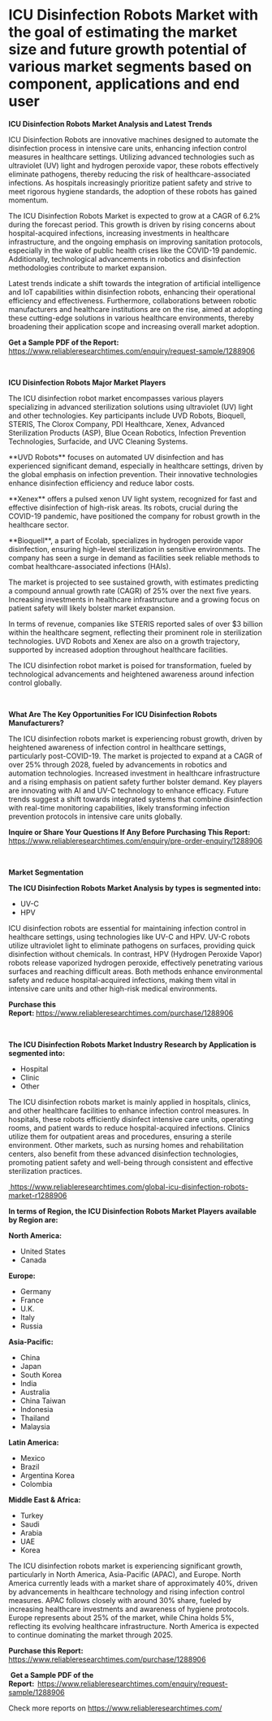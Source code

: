 <p><h1>ICU Disinfection Robots Market with the goal of estimating the market size and future growth potential of various market segments based on component, applications and end user</h1></p><p><strong>ICU Disinfection Robots Market Analysis and Latest Trends</strong></p>
<p><p>ICU Disinfection Robots are innovative machines designed to automate the disinfection process in intensive care units, enhancing infection control measures in healthcare settings. Utilizing advanced technologies such as ultraviolet (UV) light and hydrogen peroxide vapor, these robots effectively eliminate pathogens, thereby reducing the risk of healthcare-associated infections. As hospitals increasingly prioritize patient safety and strive to meet rigorous hygiene standards, the adoption of these robots has gained momentum.</p><p>The ICU Disinfection Robots Market is expected to grow at a CAGR of 6.2% during the forecast period. This growth is driven by rising concerns about hospital-acquired infections, increasing investments in healthcare infrastructure, and the ongoing emphasis on improving sanitation protocols, especially in the wake of public health crises like the COVID-19 pandemic. Additionally, technological advancements in robotics and disinfection methodologies contribute to market expansion. </p><p>Latest trends indicate a shift towards the integration of artificial intelligence and IoT capabilities within disinfection robots, enhancing their operational efficiency and effectiveness. Furthermore, collaborations between robotic manufacturers and healthcare institutions are on the rise, aimed at adopting these cutting-edge solutions in various healthcare environments, thereby broadening their application scope and increasing overall market adoption.</p></p>
<p><strong>Get a Sample PDF of the Report:&nbsp;</strong> <a href="https://www.reliableresearchtimes.com/enquiry/request-sample/1288906?utm_campaign=3085&utm_medium=2&utm_source=Github&utm_content=ia&utm_term=29032025&utm_id=icu-disinfection-robots">https://www.reliableresearchtimes.com/enquiry/request-sample/1288906</a></p>
<p>&nbsp;</p>
<p><strong>ICU Disinfection Robots Major Market Players</strong></p>
<p><p>The ICU disinfection robot market encompasses various players specializing in advanced sterilization solutions using ultraviolet (UV) light and other technologies. Key participants include UVD Robots, Bioquell, STERIS, The Clorox Company, PDI Healthcare, Xenex, Advanced Sterilization Products (ASP), Blue Ocean Robotics, Infection Prevention Technologies, Surfacide, and UVC Cleaning Systems.</p><p>**UVD Robots** focuses on automated UV disinfection and has experienced significant demand, especially in healthcare settings, driven by the global emphasis on infection prevention. Their innovative technologies enhance disinfection efficiency and reduce labor costs.</p><p>**Xenex** offers a pulsed xenon UV light system, recognized for fast and effective disinfection of high-risk areas. Its robots, crucial during the COVID-19 pandemic, have positioned the company for robust growth in the healthcare sector.</p><p>**Bioquell**, a part of Ecolab, specializes in hydrogen peroxide vapor disinfection, ensuring high-level sterilization in sensitive environments. The company has seen a surge in demand as facilities seek reliable methods to combat healthcare-associated infections (HAIs).</p><p>The market is projected to see sustained growth, with estimates predicting a compound annual growth rate (CAGR) of 25% over the next five years. Increasing investments in healthcare infrastructure and a growing focus on patient safety will likely bolster market expansion.</p><p>In terms of revenue, companies like STERIS reported sales of over $3 billion within the healthcare segment, reflecting their prominent role in sterilization technologies. UVD Robots and Xenex are also on a growth trajectory, supported by increased adoption throughout healthcare facilities.</p><p>The ICU disinfection robot market is poised for transformation, fueled by technological advancements and heightened awareness around infection control globally.</p></p>
<p>&nbsp;</p>
<p><strong>What Are The Key Opportunities For ICU Disinfection Robots Manufacturers?</strong></p>
<p><p>The ICU disinfection robots market is experiencing robust growth, driven by heightened awareness of infection control in healthcare settings, particularly post-COVID-19. The market is projected to expand at a CAGR of over 25% through 2028, fueled by advancements in robotics and automation technologies. Increased investment in healthcare infrastructure and a rising emphasis on patient safety further bolster demand. Key players are innovating with AI and UV-C technology to enhance efficacy. Future trends suggest a shift towards integrated systems that combine disinfection with real-time monitoring capabilities, likely transforming infection prevention protocols in intensive care units globally.</p></p>
<p><strong>Inquire or Share Your Questions If Any Before Purchasing This Report:</strong> <a href="https://www.reliableresearchtimes.com/enquiry/pre-order-enquiry/1288906?utm_campaign=3085&utm_medium=2&utm_source=Github&utm_content=ia&utm_term=29032025&utm_id=icu-disinfection-robots">https://www.reliableresearchtimes.com/enquiry/pre-order-enquiry/1288906</a></p>
<p>&nbsp;</p>
<p><strong>Market Segmentation</strong></p>
<p><strong>The ICU Disinfection Robots Market Analysis by types is segmented into:</strong></p>
<p><ul><li>UV-C</li><li>HPV</li></ul></p>
<p><p>ICU disinfection robots are essential for maintaining infection control in healthcare settings, using technologies like UV-C and HPV. UV-C robots utilize ultraviolet light to eliminate pathogens on surfaces, providing quick disinfection without chemicals. In contrast, HPV (Hydrogen Peroxide Vapor) robots release vaporized hydrogen peroxide, effectively penetrating various surfaces and reaching difficult areas. Both methods enhance environmental safety and reduce hospital-acquired infections, making them vital in intensive care units and other high-risk medical environments.</p></p>
<p><strong>Purchase this Report:&nbsp;</strong><a href="https://www.reliableresearchtimes.com/purchase/1288906?utm_campaign=3085&utm_medium=2&utm_source=Github&utm_content=ia&utm_term=29032025&utm_id=icu-disinfection-robots">https://www.reliableresearchtimes.com/purchase/1288906</a></p>
<p>&nbsp;</p>
<p><strong>The ICU Disinfection Robots Market Industry Research by Application is segmented into:</strong></p>
<p><ul><li>Hospital</li><li>Clinic</li><li>Other</li></ul></p>
<p><p>The ICU disinfection robots market is mainly applied in hospitals, clinics, and other healthcare facilities to enhance infection control measures. In hospitals, these robots efficiently disinfect intensive care units, operating rooms, and patient wards to reduce hospital-acquired infections. Clinics utilize them for outpatient areas and procedures, ensuring a sterile environment. Other markets, such as nursing homes and rehabilitation centers, also benefit from these advanced disinfection technologies, promoting patient safety and well-being through consistent and effective sterilization practices.</p></p>
<p><a href="https://www.reliableresearchtimes.com/global-icu-disinfection-robots-market-r1288906?utm_campaign=3085&utm_medium=2&utm_source=Github&utm_content=ia&utm_term=29032025&utm_id=icu-disinfection-robots">&nbsp;https://www.reliableresearchtimes.com/global-icu-disinfection-robots-market-r1288906</a></p>
<p><strong>In terms of Region, the ICU Disinfection Robots Market Players available by Region are:</strong></p>
<p>
    <p> <strong> North America: </strong>
        <ul>
            <li>United States</li>
            <li>Canada</li>
        </ul>
        </p> 
    <p> <strong> Europe: </strong>
        <ul>
            <li>Germany</li>
            <li>France</li>
            <li>U.K.</li>
            <li>Italy</li>
            <li>Russia</li>
        </ul>
        </p> 
    <p> <strong> Asia-Pacific: </strong>
        <ul>
            <li>China</li>
            <li>Japan</li>
            <li>South Korea</li>
            <li>India</li>
            <li>Australia</li>
            <li>China Taiwan</li>
            <li>Indonesia</li>
            <li>Thailand</li>
            <li>Malaysia</li>
        </ul>
        </p> 
    <p> <strong> Latin America: </strong>
        <ul>
            <li>Mexico</li>
            <li>Brazil</li>
            <li>Argentina Korea</li>
            <li>Colombia</li>
        </ul>
        </p> 
    <p> <strong> Middle East & Africa: </strong>
        <ul>
            <li>Turkey</li>
            <li>Saudi</li>
            <li>Arabia</li>
            <li>UAE</li>
            <li>Korea</li>
        </ul>
    </p>
    </p>
<p><p>The ICU disinfection robots market is experiencing significant growth, particularly in North America, Asia-Pacific (APAC), and Europe. North America currently leads with a market share of approximately 40%, driven by advancements in healthcare technology and rising infection control measures. APAC follows closely with around 30% share, fueled by increasing healthcare investments and awareness of hygiene protocols. Europe represents about 25% of the market, while China holds 5%, reflecting its evolving healthcare infrastructure. North America is expected to continue dominating the market through 2025.</p></p>
<p><strong>Purchase this Report: </strong><a href="https://www.reliableresearchtimes.com/purchase/1288906?utm_campaign=3085&utm_medium=2&utm_source=Github&utm_content=ia&utm_term=29032025&utm_id=icu-disinfection-robots">https://www.reliableresearchtimes.com/purchase/1288906</a></p>
<p>&nbsp;<strong>Get a Sample PDF of the Report:&nbsp;&nbsp;</strong><a href="https://www.reliableresearchtimes.com/enquiry/request-sample/1288906?utm_campaign=3085&utm_medium=2&utm_source=Github&utm_content=ia&utm_term=29032025&utm_id=icu-disinfection-robots">https://www.reliableresearchtimes.com/enquiry/request-sample/1288906</a></p>
<p><strong></strong></p>
<p>Check more reports on <a href="https://www.reliableresearchtimes.com/?utm_campaign=3085&utm_medium=2&utm_source=Github&utm_content=ia&utm_term=29032025&utm_id=icu-disinfection-robots">https://www.reliableresearchtimes.com/</a></p>